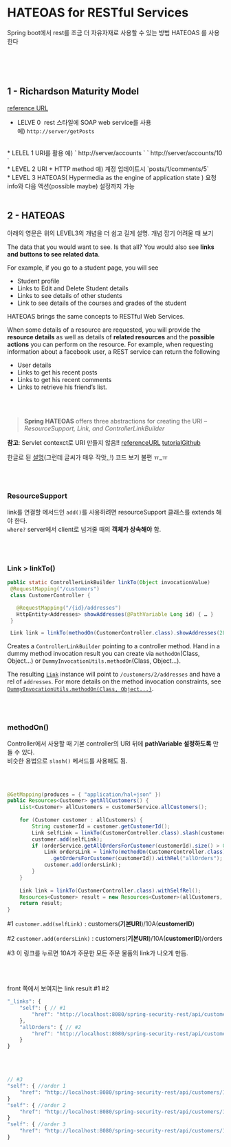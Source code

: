 # HATEOAS for RESTful Services

Spring boot에서 rest를 조금 더 자유자재로 사용할 수 있는 방법 HATEOAS 를 사용한다

<br><br><br>

## 1 - Richardson Maturity Model
[reference URL](https://www.springboottutorial.com/spring-boot-hateoas-for-rest-services)

* LELVE 0
  ​	rest 스타일에 SOAP web service를 사용    
  ​	예) ` http://server/getPosts `
<br>
* LELEL 1
  ​	URI를 활용  
  ​	예) ` http://server/accounts `  ` http://server/accounts/10 `
<br>
* LEVEL 2
  ​	URI + HTTP method  
  ​	예) 계정 업데이트시 `posts/1/comments/5`
<br>
* LEVEL 3
  ​	HATEOAS( Hypermedia as the engine of application state )   
  ​	요청 info와 다음 액션(possible maybe) 설정까지 가능
<br><br>


## 2 - HATEOAS

아래의 영문은 위의 LEVEL3의 개념을 더 쉽고 길게 설명. 개념 잡기 어려울 때 보기

The data that you would want to see. Is that all? You would also see **links and buttons to see related data**.

For example, if you go to a student page, you will see

- Student profile
- Links to Edit and Delete Student details
- Links to see details of other students
- Link to see details of the courses and grades of the student

HATEOAS brings the same concepts to RESTful Web Services.

When some details of a resource are requested, you will provide the **resource details** as well as details of **related resources** and the **possible actions** you can perform on the resource. For example, when requesting information about a facebook user, a REST service can return the following

- User details
- Links to get his recent posts
- Links to get his recent comments
- Links to retrieve his friend’s list.

<br><br>

> **Spring HATEOAS** offers three abstractions for creating the URI – *ResourceSupport, Link, and ControllerLinkBuilder*

**참고**: Servlet contexct로 URI 만들지 않음!! [referenceURL](https://www.baeldung.com/spring-hateoas-tutorial) [tutorialGithub](https://github.com/eugenp/tutorials/tree/master/spring-boot-rest)

한글로 된 [설명](https://engkimbs.tistory.com/866)(그런데 글씨가 매우 작앗,,!) 코드 보기 불편 ㅠ_ㅠ

<br><br>

### ResourceSupport

link를 연결할 메서드인 `add()`를 사용하려면 resourceSupport 클래스를 extends 해야 한다.  
`where?` server에서 client로 넘겨줄 때의 **객체가 상속해야** 함.

<br><br>

### Link > linkTo()

```java
public static ControllerLinkBuilder linkTo(Object invocationValue)
 @RequestMapping("/customers")
 class CustomerController {

   @RequestMapping("/{id}/addresses")
   HttpEntity<Addresses> showAddresses(@PathVariable Long id) { … }
 }

 Link link = linkTo(methodOn(CustomerController.class).showAddresses(2L)).withRel("addresses");
```

Creates a `ControllerLinkBuilder` pointing to a controller method. Hand in a dummy method invocation result you can create via `methodOn`(Class, Object...) or `DummyInvocationUtils.methodOn`(Class, Object...).



The resulting [`Link`](https://docs.spring.io/spring-hateoas/docs/0.25.3.BUILD-SNAPSHOT/api/org/springframework/hateoas/Link.html) instance will point to `/customers/2/addresses` and have a rel of `addresses`. For more details on the method invocation constraints, see [`DummyInvocationUtils.methodOn(Class, Object...)`](https://docs.spring.io/spring-hateoas/docs/0.25.3.BUILD-SNAPSHOT/api/org/springframework/hateoas/core/DummyInvocationUtils.html#methodOn-java.lang.Class-java.lang.Object...-). 

<br><br>
### methodOn()
Controller에서 사용할 때 기본 controller의 URI 뒤에 **pathVariable 설정하도록** 만들 수 있다.    
비슷한 용법으로 `slash()` 메서드를 사용해도 됨.

<br><br>

```java
@GetMapping(produces = { "application/hal+json" })
public Resources<Customer> getAllCustomers() {
    List<Customer> allCustomers = customerService.allCustomers();
 
    for (Customer customer : allCustomers) {
        String customerId = customer.getCustomerId();
        Link selfLink = linkTo(CustomerController.class).slash(customerId).withSelfRel();
        customer.add(selfLink);
        if (orderService.getAllOrdersForCustomer(customerId).size() > 0) {
            Link ordersLink = linkTo(methodOn(CustomerController.class)
              .getOrdersForCustomer(customerId)).withRel("allOrders");
            customer.add(ordersLink);
        }
    }
 
    Link link = linkTo(CustomerController.class).withSelfRel();
    Resources<Customer> result = new Resources<Customer>(allCustomers, link);
    return result;
}
```

#1 `customer.add(selfLink)` : customers(**기본URI**)/10A(**customerID**)

#2 `customer.add(ordersLink)` : customers(**기본URI**)/10A(**customerID**)/orders

#3 이 링크를 누르면 10A가 주문한 모든 주문 물품의 link가 나오게 만듬.

<br><br>

front 쪽에서 보여지는 link result #1 #2

```javascript
"_links": {
    "self": { // #1
    	"href": "http://localhost:8080/spring-security-rest/api/customers/10A"
	},
    "allOrders": { // #2
    	"href": "http://localhost:8080/spring-security-rest/api/customers/10A/orders"
	}
}
```
<br><br>

```javascript
// #3
"self": { //order 1
	"href": "http://localhost:8080/spring-security-rest/api/customers/10A/001A"
}
"self": { //order 2
	"href": "http://localhost:8080/spring-security-rest/api/customers/10A/002A"
}
"self": { //order 3
	"href": "http://localhost:8080/spring-security-rest/api/customers/10A/003A"
}
```
<br><br>

